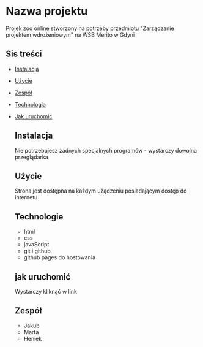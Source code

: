 # Nazwa projektu
Projek zoo online stworzony na potrzeby przedmiotu "Zarządzanie projektem wdrożeniowym" na WSB Merito w Gdyni

## Sis treści
- [Instalacja](#instalacja)
- [Użycie](#użycie)
- [Zespół](#Zespół)
- [Technologia](*Technologia)
- [Jak uruchomić](#jak-uruchomić)
  ## Instalacja
  Nie potrzebujesz żadnych specjalnych programów - wystarczy dowolna przeglądarka

  ## Użycie
  Strona jest dostępna na każdym użądzeniu posiadającym dostęp do internetu

  ## Technologie
  - html
  - css
  - javaScript
  - git i github
  - github pages do hostowania
 
  ## jak uruchomić
  Wystarczy kliknąć w link

  ## Zespół
  - Jakub
  - Marta
  - Heniek

   
 
    
